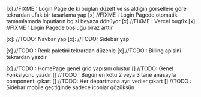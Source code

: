 [x] //FIXME : Login Page de ki bugları düzelt ve ss aldığın görsellere göre tekrardan ufak bir tasarlama yap
[x] //FIXME : Login Pagede otomatik tamamlamada inputların bg si beyaza dönüyor
[x] //FIXME : Vercel bugfix
[x] //FIXME : Login Pagede boşluğu biraz arttır

[x]: //TODO: Navbar yap
[x]: //TODO: Sidebar yap

[x] //TODO : Renk paletini tekrardan düzenle
[x] //TODO : Billing apisini tekrardan yazdır

[x] //TODO : HomePage genel grid yapısını oluştur
[] //TODO: Genel Fonksiyonu yazdır
[] //TODO : Bugün en kötü 2 veya 3 tane anasayfa componenti çıkart
[] //TODO: Her departmana ayrı veriler çıkart
[] //TODO : Sidebar mobile geçtiğinde sadece iconlar gözüksün
